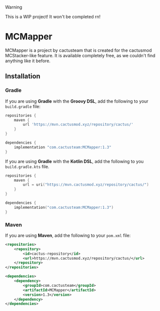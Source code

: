 > [!WARNING]
> This is a WIP project! It won't be completed rn!

# MCMapper
MCMapper is a project by cactusteam that is created for the cactusmod MCStacker-like feature. It is available completely free, as we couldn't find anything like it before.

## Installation
### Gradle
If you are using **Gradle** with the **Groovy DSL**, add the following to your `build.gradle` file:
```groovy
repositories {
    maven {
        url 'https://mvn.cactusmod.xyz/repository/cactus/'
    }
}

dependencies {
    implementation "com.cactusteam:MCMapper:1.3"
}
```
If you are using **Gradle** with the **Kotlin DSL**, add the following to you `build.gradle.kts` file.
```kotlin
repositories {
    maven {
        url = uri("https://mvn.cactusmod.xyz/repository/cactus/")
    }
}

dependencies {
    implementation("com.cactusteam:MCMapper:1.3")
}
```
### Maven
If you are using **Maven**, add the following to your `pom.xml` file:
```xml
<repositories>
    <repository>
        <id>cactus-repository</id>
        <url>https://mvn.cactusmod.xyz/repository/cactus/</url>
    </repository>
</repositories>

<dependencies>
    <dependency>
        <groupId>com.cactusteam</groupId>
        <artifactId>MCMapper</artifactId>
        <version>1.3</version>
    </dependency>
</dependencies>
```
